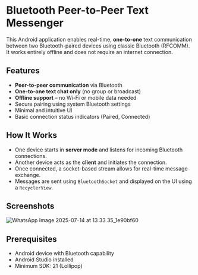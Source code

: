 # Bluetooth Peer-to-Peer Text Messenger

This Android application enables real-time, **one-to-one** text communication between two Bluetooth-paired devices using classic Bluetooth (RFCOMM). 
It works entirely offline and does not require an internet connection.

## Features

-  **Peer-to-peer communication** via Bluetooth
-  **One-to-one text chat only** (no group or broadcast)
-  **Offline support** – no Wi-Fi or mobile data needed
-  Secure pairing using system Bluetooth settings
-  Minimal and intuitive UI
-  Basic connection status indicators (Paired, Connected)

## How It Works

- One device starts in **server mode** and listens for incoming Bluetooth connections.
- Another device acts as the **client** and initiates the connection.
- Once connected, a socket-based stream allows for real-time message exchange.
- Messages are sent using `BluetoothSocket` and displayed on the UI using a `RecyclerView`.

## Screenshots

![WhatsApp Image 2025-07-14 at 13 33 35_1e90bf60](https://github.com/user-attachments/assets/0fdb9a88-d2f2-4f3e-babe-695648e692d4)

## Prerequisites

- Android device with Bluetooth capability
- Android Studio installed
- Minimum SDK: 21 (Lollipop)
